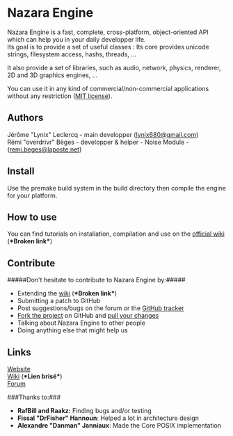 ﻿Nazara Engine
=============

Nazara Engine is a fast, complete, cross-platform, object-oriented API which can help you in your daily developper life.  
Its goal is to provide a set of useful classes : Its core provides unicode strings, filesystem access, hashs, threads, ...

It also provide a set of libraries, such as audio, network, physics, renderer, 2D and 3D graphics engines, ...

You can use it in any kind of commercial/non-commercial applications without any restriction ([MIT license](http://opensource.org/licenses/MIT)).

Authors
-------

Jérôme "Lynix" Leclercq - main developper (<lynix680@gmail.com>)   
Rémi "overdrivr" Bèges - developper & helper - Noise Module - (<remi.beges@laposte.net>)

Install
-------

Use the premake build system in the build directory then compile the engine for your platform.

How to use
----------

You can find tutorials on installation, compilation and use on the [official wiki](http://wiki.digitalpulsesoftware.com/index.php?title=Nazara:Tutorials) (**\*Broken link\***)

Contribute
----------

#####Don't hesitate to contribute to Nazara Engine by:#####
- Extending the [wiki](http://wiki.digitalpulsesoftware.com/index.php?title=Nazara) (**\*Broken link\***)  
- Submitting a patch to GitHub  
- Post suggestions/bugs on the forum or the [GitHub tracker](https://github.com/DigitalPulseSoftware/NazaraEngine/issues)    
- [Fork the project](https://github.com/DigitalPulseSoftware/NazaraEngine/fork) on GitHub and [pull your changes](https://github.com/DigitalPulseSoftware/NazaraEngine/pulls)  
- Talking about Nazara Engine to other people  
- Doing anything else that might help us

Links
-----
[Website](http://www.digitalpulsesoftware.com)  
[Wiki](http://wiki.digitalpulsesoftware.com/index.php?title=Nazara) (**\*Lien brisé\***)  
[Forum](http://forum.digitalpulsesoftware.com)

###Thanks to:###
- **RafBill and Raakz:** Finding bugs and/or testing  
- **Fissal "DrFisher" Hannoun**: Helped a lot in architecture design  
- **Alexandre "Danman" Janniaux**: Made the Core POSIX implementation
